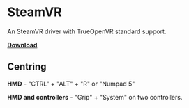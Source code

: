 # SteamVR
An SteamVR driver with TrueOpenVR standard support.


**[Download](https://github.com/TrueOpenVR/SteamVR-TrueOpenVR/releases)**
## Centring
**HMD** - "CTRL" + "ALT" + "R" or "Numpad 5"

**HMD and controllers** - "Grip" + "System" on two controllers.

